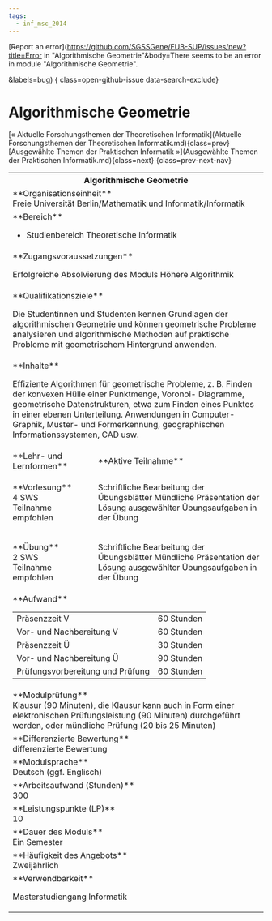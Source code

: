 ```yaml
---
tags:
  - inf_msc_2014
---
```

[Report an error](https://github.com/SGSSGene/FUB-SUP/issues/new?title=Error in "Algorithmische Geometrie"&body=There seems to be an error in module "Algorithmische Geometrie".

<Describe here a slightly more detailed description of what is wrong>&labels=bug)
{ class=open-github-issue data-search-exclude}

# Algorithmische Geometrie

[« Aktuelle Forschungsthemen der Theoretischen Informatik](Aktuelle Forschungsthemen der Theoretischen Informatik.md){class=prev}
[Ausgewählte Themen der Praktischen Informatik »](Ausgewählte Themen der Praktischen Informatik.md){class=next}
{class=prev-next-nav}

<table markdown id="moduledesc">
<tr markdown class="moduledesc_head"><th colspan="2">Algorithmische Geometrie </th></tr>
<tr markdown><td colspan="2">**Organisationseinheit**   <br>Freie Universität Berlin/Mathematik und Informatik/Informatik</td></tr>

<tr markdown><td colspan="2">**Bereich**<br>


- Studienbereich Theoretische Informatik

</td></tr>

<tr markdown><td colspan="2">**Zugangsvoraussetzungen** <br>

Erfolgreiche Absolvierung des Moduls Höhere Algorithmik


</td></tr>
<tr markdown><td colspan="2">**Qualifikationsziele**    <br>

Die Studentinnen und Studenten kennen Grundlagen der algorithmischen
Geometrie und können geometrische Probleme analysieren und algorithmische
Methoden auf praktische Probleme mit geometrischem Hintergrund anwenden.


</td></tr>
<tr markdown><td colspan="2">**Inhalte**                <br>

Effiziente Algorithmen für geometrische Probleme, z. B. Finden der konvexen
Hülle einer Punktmenge, Voronoi- Diagramme, geometrische Datenstrukturen,
etwa zum Finden eines Punktes in einer ebenen Unterteilung. Anwendungen in
Computer-Graphik, Muster- und Formerkennung, geographischen
Informationssystemen, CAD usw.


</td></tr>

<tr markdown><td>**Lehr- und Lernformen**</td><td>**Aktive Teilnahme**</td></tr>
<tr markdown><td> **Vorlesung** <br>4 SWS <br> Teilnahme empfohlen</td><td>

Schriftliche Bearbeitung der Übungsblätter
Mündliche Präsentation der Lösung ausgewählter Übungsaufgaben in der Übung
</td></tr>
<tr markdown><td> **Übung** <br>2 SWS <br> Teilnahme empfohlen</td><td>

Schriftliche Bearbeitung der Übungsblätter
Mündliche Präsentation der Lösung ausgewählter Übungsaufgaben in der Übung
</td></tr>
<tr markdown><td colspan="2">**Aufwand**                <br>
<table class="aufwand_table">
<tr><td>Präsenzzeit V</td><td>60 Stunden</td></tr>
<tr><td>Vor- und Nachbereitung V</td><td>60 Stunden</td></tr>
<tr><td>Präsenzzeit Ü</td><td>30 Stunden</td></tr>
<tr><td>Vor- und Nachbereitung Ü</td><td>90 Stunden</td></tr>
<tr><td>Prüfungsvorbereitung und Prüfung</td><td>60 Stunden</td></tr>
</table>

</td></tr>
<tr markdown><td colspan="2">**Modulprüfung**             <br>Klausur (90 Minuten), die Klausur kann auch in Form einer elektronischen
Prüfungsleistung (90 Minuten) durchgeführt werden, oder mündliche Prüfung
(20 bis 25 Minuten)


</td></tr>
<tr markdown><td colspan="2">**Differenzierte Bewertung** <br>differenzierte Bewertung

</td></tr>
<tr markdown><td colspan="2">**Modulsprache**             <br>Deutsch (ggf. Englisch)</td></tr>
<tr markdown><td colspan="2">**Arbeitsaufwand (Stunden)** <br>300</td></tr>
<tr markdown><td colspan="2">**Leistungspunkte (LP)**     <br>10</td></tr>
<tr markdown><td colspan="2">**Dauer des Moduls**         <br>Ein Semester</td></tr>
<tr markdown><td colspan="2">**Häufigkeit des Angebots**  <br>Zweijährlich</td></tr>
<tr markdown><td colspan="2">**Verwendbarkeit**           <br>

Masterstudiengang Informatik


</td></tr>

</table>
